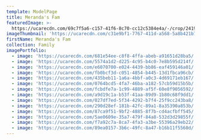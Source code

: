 ```yaml
---
template: ModelPage
title: Meranda's Fam
featuredImage: >-
  https://ucarecdn.com/69c7f5a6-c157-41f6-8c70-cc12c5384e4a/-/crop/2419x1214/0,0/-/preview/
imageThumbnail: 'https://ucarecdn.com/c31e9bf1-7767-411d-a568-5a8b421b727f/'
firstName: Meranda's Fam
collection: Family
imagePortfolio:
  - image: 'https://ucarecdn.com/681e54ee-c8f8-4ffa-abeb-a91651d28ba5/'
  - image: 'https://ucarecdn.com/5574a1d2-d225-4c95-b4c0-7e8b595d214f/'
  - image: 'https://ucarecdn.com/e6070700-e024-4439-bb86-eaf459146a01/'
  - image: 'https://ucarecdn.com/fb0bcf3d-c051-4854-b445-13d1fbca96cb/'
  - image: 'https://ucarecdn.com/435beb11-1a6a-4bbf-a0c3-4d69171eb167/'
  - image: 'https://ucarecdn.com/0764bcd5-4fa7-46ba-a182-57cb59d15b5b/'
  - image: 'https://ucarecdn.com/fcbdfe7a-1c99-4889-af5f-60e8f9056592/'
  - image: 'https://ucarecdn.com/a9d19c1a-b53f-41aa-89d9-1b80c68f9dd1/'
  - image: 'https://ucarecdn.com/027df7ed-5f34-4292-b7f4-25f9cc243ba8/'
  - image: 'https://ucarecdn.com/290d28ef-181b-42fc-89a1-8a35390a853b/'
  - image: 'https://ucarecdn.com/87ca9f51-9bf2-4885-8f7b-cd4acfbff545/'
  - image: 'https://ucarecdn.com/5ae0609e-35a7-479f-84a8-532d3d29855f/'
  - image: 'https://ucarecdn.com/f7a92c7a-8ca7-4fa3-a3be-55396a29eb22/'
  - image: 'https://ucarecdn.com/89ea0157-3b6c-49fc-8a47-b16b11f5560d/'
---
```


